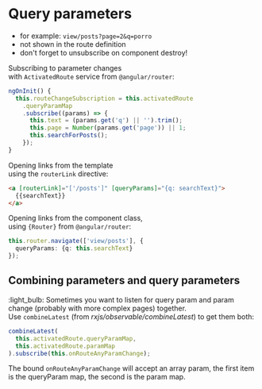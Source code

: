 # Query parameters

- for example: `view/posts?page=2&q=porro`
- not shown in the route definition
- don't forget to unsubscribe on component destroy!

Subscribing to parameter changes  
with `ActivatedRoute` service from `@angular/router`:

```typescript
ngOnInit() {
  this.routeChangeSubscription = this.activatedRoute
    .queryParamMap
    .subscribe((params) => {
      this.text = (params.get('q') || '').trim();
      this.page = Number(params.get('page')) || 1;
      this.searchForPosts();
    });
}
```

Opening links from the template  
using the `routerLink` directive:

```html
<a [routerLink]="['/posts']" [queryParams]="{q: searchText}">
  {{searchText}}
</a>
```

Opening links from the component class,  
using `{Router}` from `@angular/router`:

```typescript
this.router.navigate(['view/posts'], {
  queryParams: {q: this.searchText}
});
```

## Combining parameters and query parameters

:light_bulb: Sometimes you want to listen for query param and param change (probably with more complex pages) together.  
Use `combineLatest` (from _rxjs/observable/combineLatest_) to get them both:

```typescript
combineLatest(
  this.activatedRoute.queryParamMap,
  this.activatedRoute.paramMap
).subscribe(this.onRouteAnyParamChange);
```

The bound `onRouteAnyParamChange` will accept an array param, the first item is the queryParam map, the second is the param map.


